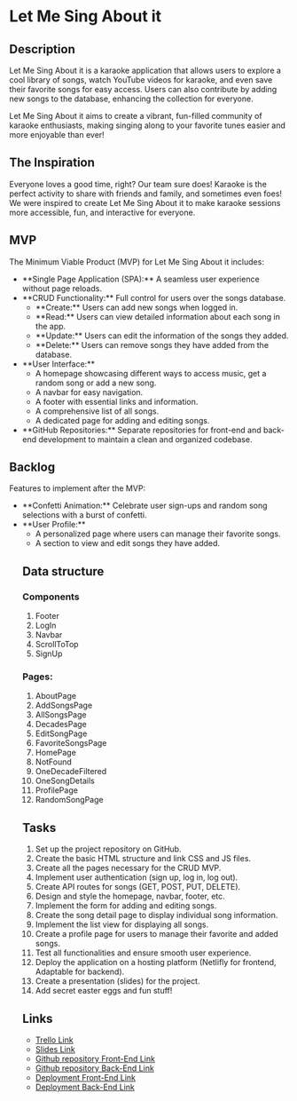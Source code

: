 # Let Me Sing About it

## Description
Let Me Sing About it is a karaoke application that allows users to explore a cool library of songs, watch YouTube videos for karaoke, and even save their favorite songs for easy access. Users can also contribute by adding new songs to the database, enhancing the collection for everyone.

Let Me Sing About it aims to create a vibrant, fun-filled community of karaoke enthusiasts, making singing along to your favorite tunes easier and more enjoyable than ever!

## The Inspiration
Everyone loves a good time, right? Our team sure does! Karaoke is the perfect activity to share with friends and family, and sometimes even foes! We were inspired to create Let Me Sing About it to make karaoke sessions more accessible, fun, and interactive for everyone.


## MVP
The Minimum Viable Product (MVP) for Let Me Sing About it includes:
<ul>
<li>**Single Page Application (SPA):** A seamless user experience without page reloads.
<li>**CRUD Functionality:** Full control for users over the songs database.
  <ul>
    <li>**Create:** Users can add new songs when logged in.
    <li>**Read:** Users can view detailed information about each song in the app.
    <li>**Update:** Users can edit the information of the songs they added.
    <li>**Delete:** Users can remove songs they have added from the database.
  </ul>
<li>**User Interface:** 
  <ul>
    <li>A homepage showcasing different ways to access music, get a random song or add a new song.
    <li>A navbar for easy navigation.
    <li>A footer with essential links and information.
    <li>A comprehensive list of all songs.
    <li>A dedicated page for adding and editing songs.
  </ul>
<li>**GitHub Repositories:** Separate repositories for front-end and back-end development to maintain a clean and organized codebase.
</ul>


## Backlog
Features to implement after the MVP:
<ul>
<li>**Confetti Animation:** Celebrate user sign-ups and random song selections with a burst of confetti.
<li>**User Profile:** 
  <ul>
    <li>A personalized page where users can manage their favorite songs.
    <li>A section to view and edit songs they have added.
  </ul>


## Data structure
<h3>Components</h3>
<ol>
<li>Footer
<li>LogIn
<li>Navbar
<li>ScrollToTop
<li>SignUp
</ol>

<h3>Pages:</h3>
<ol>
<li>AboutPage
<li>AddSongsPage
<li>AllSongsPage
<li>DecadesPage
<li>EditSongPage
<li>FavoriteSongsPage
<li>HomePage
<li>NotFound
<li>OneDecadeFiltered
<li>OneSongDetails
<li>ProfilePage
<li>RandomSongPage
</ol>

## Tasks
<ol>
<li>Set up the project repository on GitHub.
<li>Create the basic HTML structure and link CSS and JS files.
<li>Create all the pages necessary for the CRUD MVP.
<li>Implement user authentication (sign up, log in, log out).
<li>Create API routes for songs (GET, POST, PUT, DELETE).
<li>Design and style the homepage, navbar, footer, etc.
<li>Implement the form for adding and editing songs.
<li>Create the song detail page to display individual song information.
<li>Implement the list view for displaying all songs.
<li>Create a profile page for users to manage their favorite and added songs.
<li>Test all functionalities and ensure smooth user experience.
<li>Deploy the application on a hosting platform (Netlifly for frontend, Adaptable for backend).
<li>Create a presentation (slides) for the project.
<li>Add secret easter eggs and fun stuff!
</ol>

## Links

- [Trello Link](https://trello.com/b/iFr7CPYE/let-me-sing-about-it)
- [Slides Link](http://slides.com)
- [Github repository Front-End Link](https://github.com/zeinamershed/let-me-sing-about-it)
- [Github repository Back-End Link](https://github.com/Dani-A-Dias/let-it-singaboutit-json-backend)
- [Deployment Front-End Link](http://github.com)
- [Deployment Back-End Link](http://github.com)
